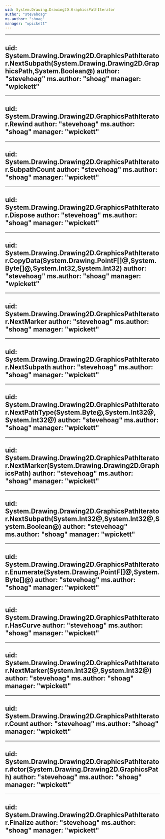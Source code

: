 ```yaml
---
uid: System.Drawing.Drawing2D.GraphicsPathIterator
author: "stevehoag"
ms.author: "shoag"
manager: "wpickett"
---
```


---
uid: System.Drawing.Drawing2D.GraphicsPathIterator.NextSubpath(System.Drawing.Drawing2D.GraphicsPath,System.Boolean@)
author: "stevehoag"
ms.author: "shoag"
manager: "wpickett"
---

---
uid: System.Drawing.Drawing2D.GraphicsPathIterator.Rewind
author: "stevehoag"
ms.author: "shoag"
manager: "wpickett"
---

---
uid: System.Drawing.Drawing2D.GraphicsPathIterator.SubpathCount
author: "stevehoag"
ms.author: "shoag"
manager: "wpickett"
---

---
uid: System.Drawing.Drawing2D.GraphicsPathIterator.Dispose
author: "stevehoag"
ms.author: "shoag"
manager: "wpickett"
---

---
uid: System.Drawing.Drawing2D.GraphicsPathIterator.CopyData(System.Drawing.PointF[]@,System.Byte[]@,System.Int32,System.Int32)
author: "stevehoag"
ms.author: "shoag"
manager: "wpickett"
---

---
uid: System.Drawing.Drawing2D.GraphicsPathIterator.NextMarker
author: "stevehoag"
ms.author: "shoag"
manager: "wpickett"
---

---
uid: System.Drawing.Drawing2D.GraphicsPathIterator.NextSubpath
author: "stevehoag"
ms.author: "shoag"
manager: "wpickett"
---

---
uid: System.Drawing.Drawing2D.GraphicsPathIterator.NextPathType(System.Byte@,System.Int32@,System.Int32@)
author: "stevehoag"
ms.author: "shoag"
manager: "wpickett"
---

---
uid: System.Drawing.Drawing2D.GraphicsPathIterator.NextMarker(System.Drawing.Drawing2D.GraphicsPath)
author: "stevehoag"
ms.author: "shoag"
manager: "wpickett"
---

---
uid: System.Drawing.Drawing2D.GraphicsPathIterator.NextSubpath(System.Int32@,System.Int32@,System.Boolean@)
author: "stevehoag"
ms.author: "shoag"
manager: "wpickett"
---

---
uid: System.Drawing.Drawing2D.GraphicsPathIterator.Enumerate(System.Drawing.PointF[]@,System.Byte[]@)
author: "stevehoag"
ms.author: "shoag"
manager: "wpickett"
---

---
uid: System.Drawing.Drawing2D.GraphicsPathIterator.HasCurve
author: "stevehoag"
ms.author: "shoag"
manager: "wpickett"
---

---
uid: System.Drawing.Drawing2D.GraphicsPathIterator.NextMarker(System.Int32@,System.Int32@)
author: "stevehoag"
ms.author: "shoag"
manager: "wpickett"
---

---
uid: System.Drawing.Drawing2D.GraphicsPathIterator.Count
author: "stevehoag"
ms.author: "shoag"
manager: "wpickett"
---

---
uid: System.Drawing.Drawing2D.GraphicsPathIterator.#ctor(System.Drawing.Drawing2D.GraphicsPath)
author: "stevehoag"
ms.author: "shoag"
manager: "wpickett"
---

---
uid: System.Drawing.Drawing2D.GraphicsPathIterator.Finalize
author: "stevehoag"
ms.author: "shoag"
manager: "wpickett"
---
